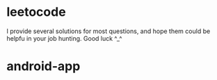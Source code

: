 # leetocode
I provide several solutions for most questions, and hope them could be helpfu in your job hunting.
Good luck ^_^
# android-app
